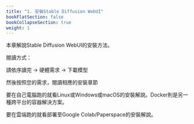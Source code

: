 ```yaml
---
title: "1. 安裝Stable Diffusion WebUI"
bookFlatSection: false
bookCollapseSection: true
weight: 1
---
```


本章解說Stable Diffusion WebUI的安裝方法。

閱讀方式：

請依序讀完 → 硬體需求 → 下載模型

然後按照您的需求，閱讀相應的安裝章節

要在自己電腦跑的就看Linux或Windows或macOS的安裝解說。Docker則是另一種跨平台的容器解決方案。

要在雲端跑的就看部署至Google Colab/Paperspace的安裝解說。
